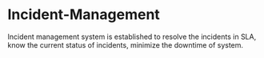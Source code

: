 # Incident-Management
Incident management system is established to resolve the incidents in SLA, know the current status of incidents, minimize the downtime of system.
